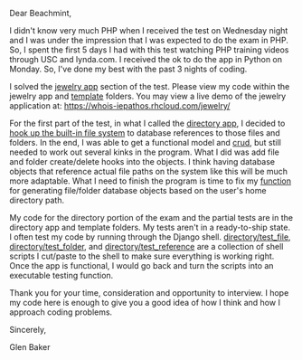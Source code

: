 Dear Beachmint,

I didn't know very much PHP when I received the test on Wednesday night and I was under the impression that I was expected to do the exam in PHP.  So, I spent the first 5 days I had with this test watching PHP training videos through USC and lynda.com.  I received the ok to do the app in Python on Monday.  So, I've done my best with the past 3 nights of coding.

I solved the [jewelry app](https://github.com/iepathos/beachmint/tree/master/jewelry) section of the test.  Please view my code within the jewelry app and [template](https://github.com/iepathos/beachmint/tree/master/templates/jewelry) folders.  You may view a live demo of the jewelry application at:
https://whois-iepathos.rhcloud.com/jewelry/

For the first part of the test, in what I called the [directory app](https://github.com/iepathos/beachmint/tree/master/directory), I decided to [hook up the built-in file system](https://github.com/iepathos/beachmint/blob/master/directory/models.py#L62) to database references to those files and folders.  In the end, I was able to get a functional model and [crud](https://github.com/iepathos/beachmint/blob/master/directory/models.py#L144), but still needed to work out several kinks in the program.  What I did was add file and folder create/delete hooks into the objects.  I think having database objects that reference actual file paths on the system like this will be much more adaptable.  What I need to finish the program is time to fix my [function](https://github.com/iepathos/beachmint/blob/master/directory/views.py#L89) for generating file/folder database objects based on the user's home directory path.  

My code for the directory portion of the exam and the partial tests are in the directory app and template folders.  My tests aren't in a ready-to-ship state.  I often test my code by running through the Django shell.  [directory/test_file](https://github.com/iepathos/beachmint/blob/master/directory/test_file.py), [directory/test_folder](https://github.com/iepathos/beachmint/blob/master/directory/test_folder.py), and [directory/test_reference](https://github.com/iepathos/beachmint/blob/master/directory/test_references.py) are a collection of shell scripts I cut/paste to the shell to make sure everything is working right.  Once the app is functional, I would go back and turn the scripts into an executable testing function.

Thank you for your time, consideration and opportunity to interview.  I hope my code here is enough to give you a good idea of how I think and how I approach coding problems.

Sincerely,

Glen Baker
